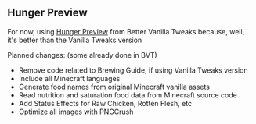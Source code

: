 Hunger Preview
--------------

For now, using [Hunger Preview](https://www.curseforge.com/minecraft/texture-packs/bvt-hunger-preview)
from Better Vanilla Tweaks because, well, it's better than the Vanilla Tweaks version

Planned changes: (some already done in BVT)

- Remove code related to Brewing Guide, if using Vanilla Tweaks version
- Include all Minecraft languages
- Generate food names from original Minecraft vanilla assets
- Read nutrition and saturation food data from Minecraft source code
- Add Status Effects for Raw Chicken, Rotten Flesh, etc
- Optimize all images with PNGCrush
